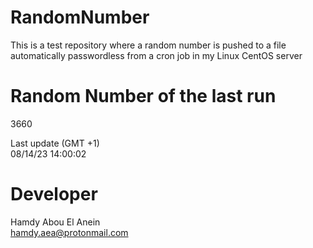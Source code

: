 # RandomNumber    
This is a test repository where a random number is pushed to a file automatically passwordless from a cron job in my Linux CentOS server    
# Random Number of the last run   
3660
      
Last update (GMT +1)    
08/14/23 14:00:02
# Developer    
Hamdy Abou El Anein   
hamdy.aea@protonmail.com
